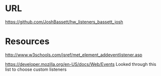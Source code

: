# URL
https://github.com/JoshBassett/hw_listeners_bassett_josh
# Resources
http://www.w3schools.com/jsref/met_element_addeventlistener.asp

https://developer.mozilla.org/en-US/docs/Web/Events
Looked through this list to choose custom listeners


